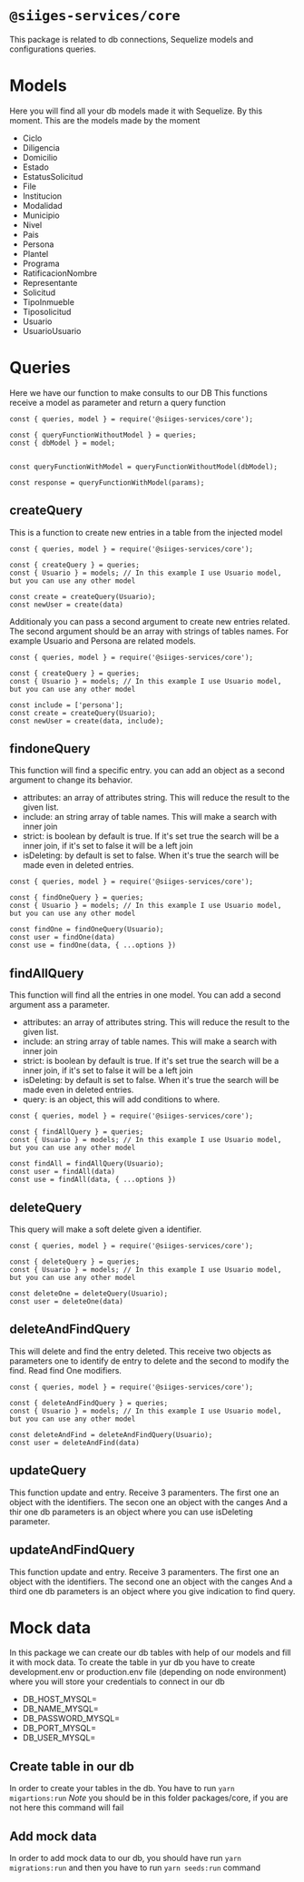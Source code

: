 # `@siiges-services/core`
This package is related to db connections, Sequelize models and configurations queries.

# Models
Here you will find all your db models made it with Sequelize.
By this moment.
This are the models made by the moment
- Ciclo
- Diligencia
- Domicilio
- Estado
- EstatusSolicitud
- File
- Institucion
- Modalidad
- Municipio
- Nivel
- Pais
- Persona
- Plantel
- Programa
- RatificacionNombre
- Representante
- Solicitud
- TipoInmueble
- Tiposolicitud
- Usuario
- UsuarioUsuario

# Queries
Here we have our function to make consults to our DB
This functions receive a model as parameter and return a query function
```
const { queries, model } = require('@siiges-services/core');

const { queryFunctionWithoutModel } = queries;
const { dbModel } = model;


const queryFunctionWithModel = queryFunctionWithoutModel(dbModel);

const response = queryFunctionWithModel(params);
```

## createQuery
This is a function to create new entries in a table from the injected model
```
const { queries, model } = require('@siiges-services/core');

const { createQuery } = queries;
const { Usuario } = models; // In this example I use Usuario model, but you can use any other model

const create = createQuery(Usuario);
const newUser = create(data)
```
Additionaly you can pass a second argument to create new entries related. The second argument should be an array with strings of tables names. For example Usuario and Persona are related models.

```
const { queries, model } = require('@siiges-services/core');

const { createQuery } = queries;
const { Usuario } = models; // In this example I use Usuario model, but you can use any other model

const include = ['persona'];
const create = createQuery(Usuario);
const newUser = create(data, include);
```


## findoneQuery
This function will find a specific entry. you can add an object as a second argument to change its behavior.

- attributes: an  array of attributes string. This will reduce the result to the given list.
- include: an string array of table names. This will make a search with inner join
- strict: is boolean by default is true. If it's set true the search will be a inner join, if it's set to false it will be a left join
- isDeleting: by default is set to false. When it's true the search will be made even in deleted entries.

```
const { queries, model } = require('@siiges-services/core');

const { findOneQuery } = queries;
const { Usuario } = models; // In this example I use Usuario model, but you can use any other model

const findOne = findOneQuery(Usuario);
const user = findOne(data)
const use = findOne(data, { ...options })
```
## findAllQuery
This function will find all the entries in one model. You can add a second argument ass a parameter.

- attributes: an  array of attributes string. This will reduce the result to the given list.
- include: an string array of table names. This will make a search with inner join
- strict: is boolean by default is true. If it's set true the search will be a inner join, if it's set to false it will be a left join
- isDeleting: by default is set to false. When it's true the search will be made even in deleted entries.
- query: is an object, this will add conditions to where.

```
const { queries, model } = require('@siiges-services/core');

const { findAllQuery } = queries;
const { Usuario } = models; // In this example I use Usuario model, but you can use any other model

const findAll = findAllQuery(Usuario);
const user = findAll(data)
const use = findAll(data, { ...options })
```


## deleteQuery
This query will make a soft delete given a identifier.
```
const { queries, model } = require('@siiges-services/core');

const { deleteQuery } = queries;
const { Usuario } = models; // In this example I use Usuario model, but you can use any other model

const deleteOne = deleteQuery(Usuario);
const user = deleteOne(data)
```

## deleteAndFindQuery
This will delete and find the entry deleted. This receive two objects as parameters one to identify de entry to delete and the second to modify the find. Read find One modifiers.
```
const { queries, model } = require('@siiges-services/core');

const { deleteAndFindQuery } = queries;
const { Usuario } = models; // In this example I use Usuario model, but you can use any other model

const deleteAndFind = deleteAndFindQuery(Usuario);
const user = deleteAndFind(data)
```
## updateQuery
This function update and entry. Receive 3 paramenters.
The first one an object with the identifiers.
The secon one an object with the canges
And a thir one db parameters is an object where you can use isDeleting parameter.


## updateAndFindQuery
This function update and entry. Receive 3 paramenters.
The first one an object with the identifiers.
The second one an object with the canges
And a third one db parameters is an object where you give indication to find query.

# Mock data
In this package we can create our db tables with help of our models and fill it with mock data.
To create the table in yur db you have to create development.env or production.env file (depending on node environment) where you will store your credentials to connect in our db
- DB_HOST_MYSQL=
- DB_NAME_MYSQL=
- DB_PASSWORD_MYSQL=
- DB_PORT_MYSQL=
- DB_USER_MYSQL=
## Create table in our db
In order to create your tables in the db. You have to run `yarn migartions:run`
*Note* you should be in this folder packages/core, if you are not here this command will fail

## Add mock data
In order to add mock data to our db, you should have run `yarn migrations:run` and then you have to run `yarn seeds:run` command

```

```
